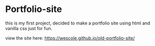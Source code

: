 # Portfolio-site
this is my first project, decided to make a portfolio site using html and vanilla css just for fun.

view the site here: https://wescole.github.io/old-portfolio-site/
